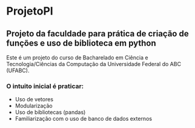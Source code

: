 # ProjetoPI

## Projeto da faculdade para prática de criação de funções e uso de biblioteca em python

Este é um projeto do curso de Bacharelado em Ciência e Tecnologia/Ciências da Computação da Universidade Federal do ABC (UFABC).
 ### O intuito inicial é praticar:
- Uso de vetores
- Modularização
- Uso de bibliotecas (pandas)
- Familiarização com o uso de banco de dados externos
